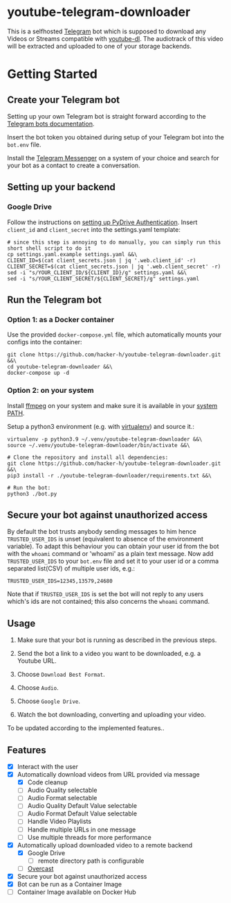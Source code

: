 # youtube-telegram-downloader

This is a selfhosted [Telegram](https://telegram.org/) bot which is supposed to download any Videos or Streams compatible with [youtube-dl](https://github.com/ytdl-org/youtube-dl).
The audiotrack of this video will be extracted and uploaded to one of your storage backends.


# Getting Started

## Create your Telegram bot

Setting up your own Telegram bot is straight forward according to the [Telegram bots documentation](https://core.telegram.org/bots).

Insert the bot token you obtained during setup of your Telegram bot into the `bot.env` file.

Install the [Telegram Messenger](https://telegram.org/) on a system of your choice and search for your bot as a contact to create a conversation.

## Setting up your backend

### Google Drive
Follow the instructions on [setting up PyDrive Authentication](https://pythonhosted.org/PyDrive/quickstart.html#authentication).
Insert `client_id` and `client_secret` into the settings.yaml template:
```
# since this step is annoying to do manually, you can simply run this short shell script to do it
cp settings.yaml.example settings.yaml &&\
CLIENT_ID=$(cat client_secrets.json | jq '.web.client_id' -r)
CLIENT_SECRET=$(cat client_secrets.json | jq '.web.client_secret' -r)
sed -i "s/YOUR_CLIENT_ID/${CLIENT_ID}/g" settings.yaml &&\
sed -i "s/YOUR_CLIENT_SECRET/${CLIENT_SECRET}/g" settings.yaml
```

## Run the Telegram bot

### Option 1: as a Docker container
Use the provided `docker-compose.yml` file, which automatically mounts your configs into the container:
```
git clone https://github.com/hacker-h/youtube-telegram-downloader.git &&\
cd youtube-telegram-downloader &&\
docker-compose up -d
```

### Option 2: on your system
Install [ffmpeg](https://ffmpeg.org/) on your system and make sure it is available in your [system PATH](https://en.wikipedia.org/wiki/PATH_(variable)).

Setup a python3 environment (e.g. with [virtualenv](https://virtualenv.pypa.io/en/stable/)) and source it.:
```
virtualenv -p python3.9 ~/.venv/youtube-telegram-downloader &&\
source ~/.venv/youtube-telegram-downloader/bin/activate &&\

# Clone the repository and install all dependencies:
git clone https://github.com/hacker-h/youtube-telegram-downloader.git &&\
pip3 install -r ./youtube-telegram-downloader/requirements.txt &&\

# Run the bot:
python3 ./bot.py
```

## Secure your bot against unauthorized access
By default the bot trusts anybody sending messages to him hence `TRUSTED_USER_IDS` is unset (equivalent to absence of the environment variable).
To adapt this behaviour you can obtain your user id from the bot with the `whoami` command or 'whoami' as a plain text message.
Now add `TRUSTED_USER_IDS` to your `bot.env` file and set it to your user id or a comma separated list(CSV) of multiple user ids, e.g.:
```
TRUSTED_USER_IDS=12345,13579,24680
```
Note that if `TRUSTED_USER_IDS` is set the bot will not reply to any users which's ids are not contained; this also concerns the `whoami` command.

## Usage

1. Make sure that your bot is running as described in the previous steps.

2. Send the bot a link to a video you want to be downloaded, e.g. a Youtube URL.

3. Choose `Download Best Format`.

4. Choose `Audio`.

5. Choose `Google Drive`.

6. Watch the bot downloading, converting and uploading your video.

To be updated according to the implemented features..

## Features

- [x] Interact with the user
- [x] Automatically download videos from URL provided via message
    - [x] Code cleanup
    - [ ] Audio Quality selectable
    - [ ] Audio Format selectable
    - [ ] Audio Quality Default Value selectable
    - [ ] Audio Format Default Value selectable
    - [ ] Handle Video Playlists
    - [ ] Handle multiple URLs in one message
    - [ ] Use multiple threads for more performance
- [x] Automatically upload downloaded video to a remote backend
    - [x] Google Drive
        - [ ] remote directory path is configurable
    - [ ] [Overcast](https://overcast.fm/)
- [x] Secure your bot against unauthorized access
- [x] Bot can be run as a Container Image
- [ ] Container Image available on Docker Hub
